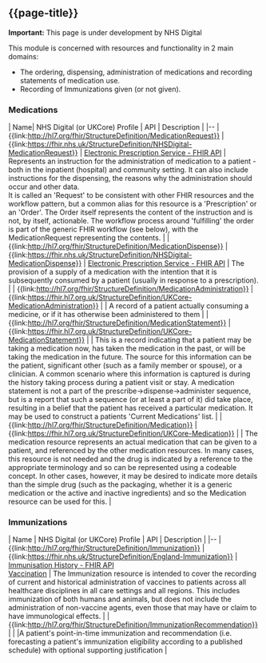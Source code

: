 ## {{page-title}}

  <div markdown="span" class="alert alert-warning" role="alert"><i class="fa fa-warning"></i><b> Important:</b> This page is under development by NHS Digital</div>

This module is concerned with resources and functionality in 2 main domains:

- The ordering, dispensing, administration of medications and recording statements of medication use.
- Recording of Immunizations given (or not given).


### Medications 

| Name| NHS Digital (or UKCore) Profile |	API |	Description |
|--
| {{link:http://hl7.org/fhir/StructureDefinition/MedicationRequest}} |	{{link:https://fhir.nhs.uk/StructureDefinition/NHSDigital-MedicationRequest}}	| [Electronic Prescription Service - FHIR API](https://digital.nhs.uk/developer/api-catalogue/electronic-prescription-service-fhir) | Represents an instruction for the administration of medication to a patient - both in the inpatient (hospital) and community setting. It can also include instructions for the dispensing, the reasons why the administration should occur and other data. <br/> It is called an 'Request' to be consistent with other FHIR resources and the workflow pattern, but a common alias for this resource is a 'Prescription' or an 'Order'. The Order itself represents the content of the instruction and is not, by itself, actionable. The workflow process around 'fulfilling' the order is part of the generic FHIR workflow (see below), with the MedicationRequest representing the contents. |
| {{link:http://hl7.org/fhir/StructureDefinition/MedicationDispense}} | {{link:https://fhir.nhs.uk/StructureDefinition/NHSDigital-MedicationDispense}}	| [Electronic Prescription Service - FHIR API](https://digital.nhs.uk/developer/api-catalogue/electronic-prescription-service-fhir) | The provision of a supply of a medication with the intention that it is subsequently consumed by a patient (usually in response to a prescription). |
| {{link:http://hl7.org/fhir/StructureDefinition/MedicationAdministration}} | {{link:https://fhir.hl7.org.uk/StructureDefinition/UKCore-MedicationAdministration}} | |	A record of a patient actually consuming a medicine, or if it has otherwise been administered to them |
| {{link:http://hl7.org/fhir/StructureDefinition/MedicationStatement}} | {{link:https://fhir.hl7.org.uk/StructureDefinition/UKCore-MedicationStatement}}	| | This is a record indicating that a patient may be taking a medication now, has taken the medication in the past, or will be taking the medication in the future. The source for this information can be the patient, significant other (such as a family member or spouse), or a clinician. A common scenario where this information is captured is during the history taking process during a patient visit or stay. A medication statement is not a part of the prescribe->dispense->administer sequence, but is a report that such a sequence (or at least a part of it) did take place, resulting in a belief that the patient has received a particular medication. It may be used to construct a patients 'Current Medications' list. |
| {{link:http://hl7.org/fhir/StructureDefinition/Medication}} | {{link:https://fhir.hl7.org.uk/StructureDefinition/UKCore-Medication}}	| | The medication resource represents an actual medication that can be given to a patient, and referenced by the other medication resources. In many cases, this resource is not needed and the drug is indicated by a reference to the appropriate terminology and so can be represented using a codeable concept. In other cases, however, it may be desired to indicate more details than the simple drug (such as the packaging, whether it is a generic medication or the active and inactive ingredients) and so the Medication resource can be used for this. |


### Immunizations


| Name | NHS Digital (or UKCore) Profile | API | Description |
|--
| {{link:http://hl7.org/fhir/StructureDefinition/Immunization}} | {{link:https://fhir.nhs.uk/StructureDefinition/England-Immunization}}	| [Immunisation History - FHIR API](https://digital.nhs.uk/developer/api-catalogue/immunisation-history-fhir) <br/> [Vaccination](https://digital.nhs.uk/developer/api-catalogue/vaccination) | The Immunization resource is intended to cover the recording of current and historical administration of vaccines to patients across all healthcare disciplines in all care settings and all regions. This includes immunization of both humans and animals, but does not include the administration of non-vaccine agents, even those that may have or claim to have immunological effects. |
| {{link:http://hl7.org/fhir/StructureDefinition/ImmunizationRecommendation}}	| | |A patient's point-in-time immunization and recommendation (i.e. forecasting a patient's immunization eligibility according to a published schedule) with optional supporting justification |